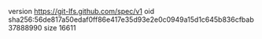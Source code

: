 version https://git-lfs.github.com/spec/v1
oid sha256:56de817a50edaf0ff86e417e35d93e2e0c0949a15d1c645b836cfbab37888990
size 16611
